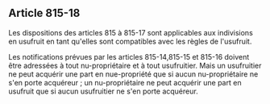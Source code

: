 Article 815-18
----
Les dispositions des articles 815 à 815-17 sont applicables aux indivisions en
usufruit en tant qu'elles sont compatibles avec les règles de l'usufruit.

Les notifications prévues par les articles 815-14,815-15 et 815-16 doivent être
adressées à tout nu-propriétaire et à tout usufruitier. Mais un usufruitier ne
peut acquérir une part en nue-propriété que si aucun nu-propriétaire ne s'en
porte acquéreur ; un nu-propriétaire ne peut acquérir une part en usufruit que
si aucun usufruitier ne s'en porte acquéreur.
